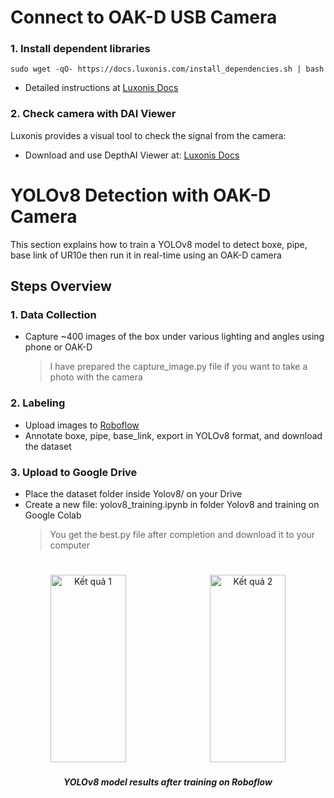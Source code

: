 # Connect to OAK-D USB Camera
### 1. Install dependent libraries
```
sudo wget -qO- https://docs.luxonis.com/install_dependencies.sh | bash
```
- Detailed instructions at [Luxonis Docs](https://docs.luxonis.com/hardware/platform/deploy/usb-deployment-guide/)
### 2. Check camera with DAI Viewer
Luxonis provides a visual tool to check the signal from the camera:
- Download and use DepthAI Viewer at: [Luxonis Docs](https://docs.luxonis.com/software/tools/dai-viewer/)

# YOLOv8 Detection with OAK-D Camera 
This section explains how to train a YOLOv8 model to detect boxe, pipe, base link of UR10e then run it in real-time using an OAK-D camera
## Steps Overview
### 1. Data Collection
- Capture ~400 images of the box under various lighting and angles using phone or OAK-D
  > I have prepared the capture_image.py file if you want to take a photo with the camera
### 2. Labeling
- Upload images to [Roboflow](https://roboflow.com)
- Annotate boxe, pipe, base_link, export in YOLOv8 format, and download the dataset

### 3. Upload to Google Drive
- Place the dataset folder inside Yolov8/ on your Drive
- Create a new file: yolov8_training.ipynb in folder Yolov8 and training on Google Colab
  > You get the best.py file after completion and download it to your computer

#
<p align="center">
  <img src="https://github.com/user-attachments/assets/9727ecb2-1931-4f00-a9cf-c91b2bfeb5d4" alt="Kết quả 1" style="width: 49%; height: 300px; object-fit: contain; margin-right: 1%;" />
  <img src="https://github.com/user-attachments/assets/bd4964f5-74da-4df1-859b-47633afb61bc" alt="Kết quả 2" style="width: 49%; height: 300px; object-fit: contain;" />
</p>
<h5 align="center">YOLOv8 model results after training on Roboflow</h5>
